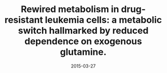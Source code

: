 ---
link: https://dx.doi.org/10.1074/jbc.M114.618769
journal: The Journal of biological chemistry
title: Rewired metabolism in drug-resistant leukemia cells&#58; a metabolic switch hallmarked by reduced dependence on exogenous glutamine.
date: 2015-03-27
authors: Stäubert, C, Bhuiyan, H, Lindahl, A, Broom, OJ, Zhu, Y, Islam, S, Linnarsson, S, Lehtiö, J, Nordström, A
---